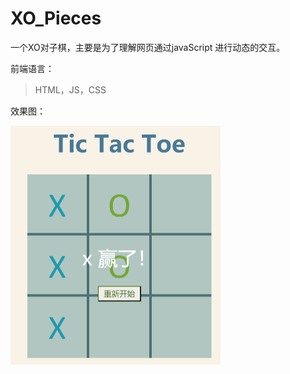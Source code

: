 # XO_Pieces
一个XO对子棋，主要是为了理解网页通过javaScript 进行动态的交互。 

前端语言：

> HTML，JS，CSS

效果图：  

<img src="images/yuan-yu-cha-dui-qi.png" style="zoom: 50%;" />